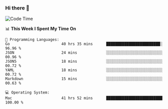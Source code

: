 ### Hi there 👋

<!--
**CrazyCollin/crazycollin** is a ✨ _special_ ✨ repository because its `README.md` (this file) appears on your GitHub profile.

Here are some ideas to get you started:

- 🔭 I’m currently working on ...
- 🌱 I’m currently learning ...
- 👯 I’m looking to collaborate on ...
- 🤔 I’m looking for help with ...
- 💬 Ask me about ...
- 📫 How to reach me: ...
- 😄 Pronouns: ...
- ⚡ Fun fact: ...
-->

<!--START_SECTION:waka-->
![Code Time](http://img.shields.io/badge/Code%20Time-4%2C216%20hrs%2043%20mins-blue)

📊 **This Week I Spent My Time On** 

```text
💬 Programming Languages: 
Go                       40 hrs 35 mins      ████████████████████████░   96.96 % 
JSON                     24 mins             ░░░░░░░░░░░░░░░░░░░░░░░░░   00.96 % 
JSON5                    18 mins             ░░░░░░░░░░░░░░░░░░░░░░░░░   00.72 % 
YAML                     18 mins             ░░░░░░░░░░░░░░░░░░░░░░░░░   00.72 % 
Markdown                 15 mins             ░░░░░░░░░░░░░░░░░░░░░░░░░   00.63 % 

💻 Operating System: 
Mac                      41 hrs 52 mins      █████████████████████████   100.00 % 
```


<!--END_SECTION:waka-->
